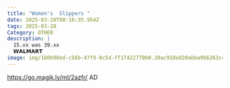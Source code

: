 ```yaml
---
title: "Women's  Slippers "
date: 2025-03-28T08:16:35.954Z
tags: 2025-03-28
Category: OTHER
description: |
  15.xx was 39.xx
  𝗪𝗔𝗟𝗠𝗔𝗥𝗧  
image: img/1b0b98ed-c56b-47f9-8c5d-ff17422770b0.20ac910e820abba9b6263c49ba4243d9.webp
---
```

https://go.magik.ly/ml/2azfr/
AD